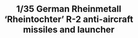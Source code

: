 ---
layout: product
title: "1/35 German Rheinmetall ‘Rheintochter’ R-2 
anti-aircraft missiles and launcher"
price: "TBA" 
desc: "Maketa"
img_path: "/assets/img/BRNC35050.webp"
brand: "Bronco"
available: false
special_offer: false
new: false
soon: false
cat: "010000"
subcat: "015800"
subsubcat: "0N/A"
sifra: "BRNC35050"
popular: false
spec: false
---